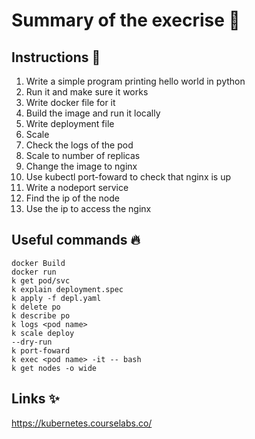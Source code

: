 
# Summary of the execrise 📝  
 

## Instructions 🚀   
1. Write a simple program printing hello world in python
2. Run it and make sure it works
3. Write docker file for it
4. Build the image and run it locally
5. Write deployment file
6. Scale
7. Check the logs of the pod
8. Scale to number of replicas 
9. Change the image to nginx
10. Use kubectl port-foward to check that nginx is up
11. Write a nodeport service
12. Find the ip of the node
13. Use the ip to access the nginx

## Useful commands 🔥  
```
docker Build
docker run 
k get pod/svc
k explain deployment.spec
k apply -f depl.yaml
k delete po
k describe po
k logs <pod name>
k scale deploy
--dry-run
k port-foward 
k exec <pod name> -it -- bash
k get nodes -o wide
```    
## Links ✨  
https://kubernetes.courselabs.co/
